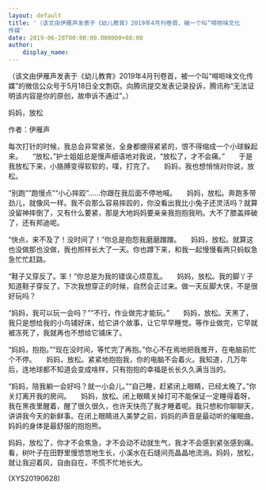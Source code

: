 ```yaml
---
layout: default
title: '（该文由伊雁声发表于《幼儿教育》2019年4月刊卷首，被一个叫“嘚咂味文化
传媒'
date: 2019-06-28T00:00:00.000000+08:00
author:
    display_name: 
---
```


（该文由伊雁声发表于《幼儿教育》2019年4月刊卷首，被一个叫“嘚咂味文化传媒”的微信公众号于5月18日全文剽窃。向腾讯提交发表记录投诉，腾讯称“无法证明该内容是你的原创，故申诉不通过”。）

妈妈，放松

作者：伊雁声

每次打针的时候，我总会非常紧张，全身都绷得紧紧的，恨不得缩成一个小球躲起来。　　“放松，”护士姐姐总是慢声细语地对我说，“放松了，才不会痛。”　　于是我放松下来，小胳膊变得软软的，噗，打完了。　　妈妈，我也想悄悄对你说，放松。

“别跑”“跑慢点”“小心摔跤”……你跟在我后面不停地喊。　　妈妈，放松。奔跑多带劲儿，就像风一样。我不会那么容易摔跤的，你没看出我比小兔子还灵活吗？就算没留神摔倒了，又有什么要紧，那是大地妈妈要亲亲我抱抱我哟。大不了膝盖摔破了，还有邦迪呢。

“快点，来不及了！没时间了！”你总是抱怨我磨磨蹭蹭。　　妈妈，放松。就算这也没做那也没做，我也照样长大了一天。你也蹲下来，和我一起慢慢看两只蚂蚁急急忙忙赶路。

“鞋子又穿反了。笨！”你总是为我的错误心烦意乱。　　妈妈，放松。我的脚丫子知道鞋子穿反了，下次我想穿正的时候，自然会正过来。做一天反脚大侠，不是很好玩吗？

“妈妈，我可以玩一会吗？”“不行，作业做完才能玩。”　　妈妈，放松。天黑了，我只是想给我的小鸟铺好床，给它讲个故事，让它早早睡觉。等作业做完，它早就被冻死了，我就再也不想给它铺床了。

“妈妈，抱抱。”“现在没时间，等忙完了再抱。”你心不在焉地把我推开，在电脑前忙个不停。　　妈妈，放松。紧紧地抱抱我，你的电脑不会着火。我知道，几万年后，连地球都不知道会变成啥样，只有抱抱的幸福是长长久久满当当的。

“妈妈，陪我躺一会好吗？就一小会儿。”“自己睡，赶紧闭上眼睛，已经太晚了。”你关灯离开我的房间。　　妈妈，放松。闭上眼睛关掉灯可不能保证一定睡得着呀，我在黑夜里醒着，醒了很久很久，也许天快亮了我才睡着呢。我只想和你聊聊天，讲讲我今天的新鲜事。在闭上眼睛进入美梦之前，妈妈的声音是最动听的催眠曲，妈妈的身体是最舒服的抱抱熊。

妈妈，放松了，你才不会焦急，才不会动不动就生气，我才不会感到紧张感到痛。　　看，树叶子在田野里慢悠悠地生长，小溪水在石缝间亮晶晶地流淌。妈妈，放松，就让我迎着风，自由自在，不慌不忙地长大。

(XYS20190628)

